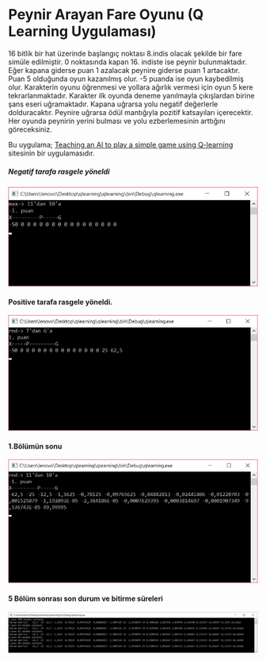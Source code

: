 # Peynir Arayan Fare Oyunu (Q Learning Uygulaması)

16 bitlik bir hat üzerinde başlangıç noktası 8.indis olacak şekilde bir fare simüle edilmiştir. 0 noktasında kapan 16. indiste ise peynir bulunmaktadır. Eğer kapana giderse puan 1 azalacak peynire giderse puan 1 artacaktır. Puan 5 olduğunda oyun kazanılmış olur. -5 puanda ise oyun kaybedilmiş olur. Karakterin oyunu öğrenmesi ve yollara ağırlık vermesi için oyun 5 kere tekrarlanmaktadır. Karakter ilk oyunda deneme yanılmayla çıkışlardan birine şans eseri uğramaktadır. Kapana uğrarsa yolu negatif değerlerle dolduracaktır. Peynire uğrarsa ödül mantığıyla pozitif katsayıları içerecektir. Her oyunda peynirin yerini bulması ve yolu ezberlemesinin arttığını göreceksiniz.

Bu uygulama; [Teaching an AI to play a simple game using Q-learning](https://www.practicalai.io/teaching-ai-play-simple-game-using-q-learning/ ) 
sitesinin bir uygulamasıdır.

##### Negatif tarafa rasgele yöneldi
![](img/1.png)

#### Positive tarafa rasgele yöneldi.
![](img/2.png)

#### 1.Bölümün sonu
![](img/3.png)

#### 5 Bölüm sonrası son durum ve bitirme süreleri
![](img/4.png)
